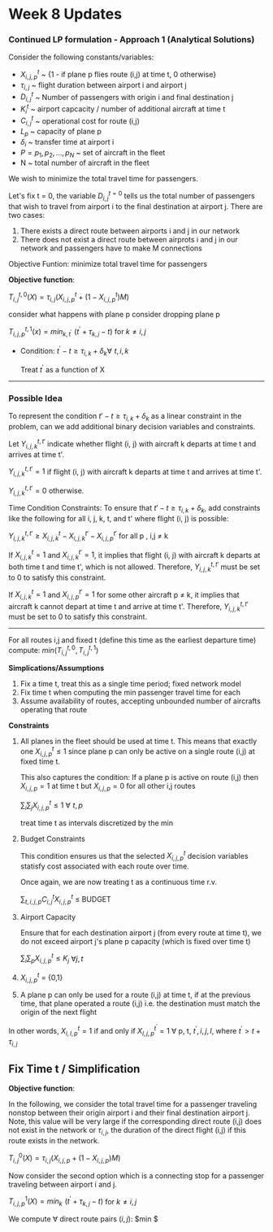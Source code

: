 # Week 8 Updates

### Continued LP formulation - Approach 1 (Analytical Solutions)

Consider the following constants/variables:
- $X_{i,j,p}^{t}$ ~ {1 - if plane p flies route (i,j) at time t, 0 otherwise}
- $\tau_{i,j}$ ~ flight duration between airport i and airport j
- $D_{i,j}^{t}$ ~ Number of passengers with origin i and final destination j
- $K_{i}^{t}$ ~ airport capcacity / number of additional aircraft at time t
- $C_{i,j}^{t}$ ~ operational cost for route (i,j)
- $L_{p}$ ~ capacity of plane p
- $\delta_{i}$ ~ transfer time at airport i
- $P = {p_{1}, p_{2}, . . ., p_{N}}$ ~ set of aircraft in the fleet
- N ~ total number of aircraft in the fleet

We wish to minimize the total travel time for passengers.

Let's fix t = 0, the variable $D_{i,j}^{t=0}$ tells us the total number of passengers that wish to travel from airport i to the final destination at airport j.
There are two cases:
1. There exists a direct route between airports i and j in our network
2. There does not exist a direct route between airprots i and j in our network and passengers have to make M connections

Objective Funtion: minimize total travel time for passengers


**Objective function**: 

$T_{i,j}^{t,0} (X) =   \tau_{i,j} (X_{i,j,p}^{t} + (1 - X_{i,j,p}^{t})M  )$

consider what happens with plane p 
consider dropping plane p 

$T_{i,j,p}^{t,1}(x) = min_{k, t^{'}} \, \,  (t^{'} + \tau_{k,j} - t)$ for $k \neq i,j$



- Condition: $t^{'} - t \geq \tau_{i,k} + \delta_{k} \forall \, \, t,i,k$
  
    Treat $t^{'}$ as a function of X

------
### Possible Idea
To represent the condition $t' - t \geq \tau_{i,k} + \delta_k$ as a linear constraint in the problem, can we add additional binary decision variables and constraints. 

Let $Y_{i,j,k}^{t,t'}$ indicate whether flight (i, j) with aircraft k departs at time t and arrives at time t'. 

$Y_{i,j,k}^{t,t'} = 1$ if flight (i, j) with aircraft k departs at time t and arrives at time t'.

$Y_{i,j,k}^{t,t'} = 0$ otherwise.

Time Condition Constraints: 
To ensure that $t' - t \geq \tau_{i,k} + \delta_k$, add constraints like the following for all i, j, k, t, and t' where flight (i, j) is possible:

$Y_{i,j,k}^{t,t'} \geq X_{i,j,k}^{t} - X_{i,j,k}^{t'} - X_{i,j,p}^{t'}$ for all p , i,j ≠ k


If $X_{i,j,k}^{t} = 1$ and $X_{i,j,k}^{t'} = 1$, it implies that flight (i, j) with aircraft k departs at both time t and time t', which is not allowed. 
Therefore, $Y_{i,j,k}^{t,t'}$ must be set to 0 to satisfy this constraint.

If $X_{i,j,k}^{t} = 1$ and $X_{i,j,p}^{t'} = 1$ for some other aircraft p ≠ k, it implies that aircraft k cannot depart at time t and arrive at time t'. 
Therefore, $Y_{i,j,k}^{t,t'}$ must be set to 0 to satisfy this constraint.

----



For all routes i,j and fixed t (define this time as the earliest departure time) compute: $min ({T_{i,j}^{t,0}, T_{i,j}^{t,1}})$

**Simplications/Assumptions**
1. Fix a time t, treat this as a single time period; fixed network model
2. Fix time t when computing the min passenger travel time for each
3. Assume availability of routes, accepting unbounded number of aircrafts operating that route

**Constraints**
1. All planes in the fleet should be used at time t. This means that exactly one $X_{i,j,p}^{t} \leq 1$ since plane p can only be active on a single route (i,j) at fixed time t.

    This also captures the condition: If a plane p is active on route (i,j) then $X_{i,j,p} = 1$ at time t but $X_{i,j,p} = 0$ for all other i,j routes

    $\sum_{i} \sum_{j}   X_{i,j,p}^{t} \leq 1$   $\forall \, \, t, p$
   

   treat time t as intervals discretized by the min 

2. Budget Constraints
   
   This condition ensures us that the selected $X_{i,j,p}^{t}$ decision variables statisfy cost associated with each route over time. 

   Once again, we are now treating t as a continuous time r.v.

   $\sum_{t,i,j,p} C_{i,j}^{t} X_{i,j,p}^{t}$ $\leq$ BUDGET

3. Airport Capacity

   Ensure that for each destination airport j (from every route at time t), we do not exceed airport j's plane p capacity (which is fixed over time t)

   $\sum_{i} \sum_{p} X_{i,j,p}^{t} \leq K_{j}$  $\forall j, t$

4. $X_{i,j,p}^{t}$ = {0,1}


5. A plane p can only be used for a route (i,j) at time t, if at the previous time, that plane operated a route (i,j) 
    i.e. the destination must match the origin of the next flight 

In other words, $X_{i,l,p}^{t} = 1$ if and only if $X_{l,j,p}^{t^{'}} = 1$ $\forall$ p, t, $t^{'}, i,j, l$, where $t^{'} > t + \tau_{i,j}$


## Fix Time t / Simplification
**Objective function**: 

In the following, we consider the total travel time for a passenger traveling nonstop between their origin airport i and their final destination airport j. 
Note, this value will be very large if the corresponding direct route (i,j) does not exist in the network or $\tau_{i,j}$, the duration of the direct flight (i,j) if this route exists in the network.

$T_{i,j}^{0} (X) =   \tau_{i,j} (X_{i,j,p} + (1 - X_{i,j,p})M  )$

Now consider the second option which is a connecting stop for a passenger traveling between airport i and j. 

$T_{i,j,p}^{1}(X) = min_{k} \, \,  (t^{'} + \tau_{k,j} - t)$ for $k \neq i,j$



We compute $\forall$ direct route pairs $(i,j)$: $min $




   

   

